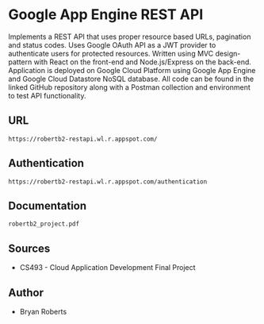 # Google App Engine REST API

Implements a REST API that uses proper resource based URLs, pagination and status codes. Uses Google OAuth API as a JWT provider to authenticate users for protected resources. Written using MVC design-pattern with React on the front-end and Node.js/Express on the back-end. Application is deployed on Google Cloud Platform using Google App Engine and Google Cloud Datastore NoSQL database. All code can be found in the linked GitHub repository along with a Postman collection and environment to test API functionality.

## URL

    https://robertb2-restapi.wl.r.appspot.com/

## Authentication

    https://robertb2-restapi.wl.r.appspot.com/authentication
    
## Documentation

    robertb2_project.pdf

## Sources

- CS493 - Cloud Application Development Final Project

## Author

- Bryan Roberts
